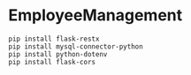 # EmployeeManagement


```
pip install flask-restx
pip install mysql-connector-python
pip install python-dotenv
pip install flask-cors
```